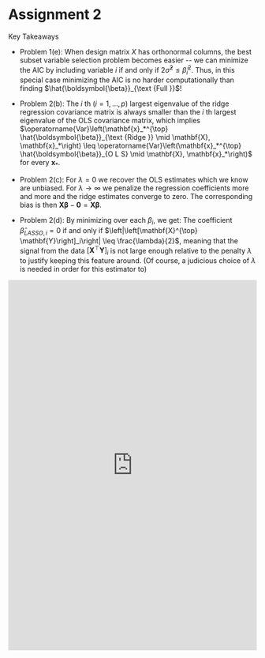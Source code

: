 # Assignment 2

Key Takeaways

- Problem 1(e): When design matrix $X$ has orthonormal columns, the best subset variable selection problem becomes easier -- we can minimize the AIC by including variable $i$ if and only if $2 \hat{\sigma}^2 \leq \hat{\beta}_{i}^2$. Thus, in this special case minimizing the AIC is no harder computationally than finding $\hat{\boldsymbol{\beta}}_{\text {Full }}$!

- Problem 2(b): The $i$ th ($i=1, \dots, p$) largest eigenvalue of the ridge regression covariance matrix is always smaller than the $i$ th largest eigenvalue of the OLS covariance matrix, which implies $\operatorname{Var}\left(\mathbf{x}_*^{\top} \hat{\boldsymbol{\beta}}_{\text {Ridge }} \mid \mathbf{X}, \mathbf{x}_*\right) \leq \operatorname{Var}\left(\mathbf{x}_*^{\top} \hat{\boldsymbol{\beta}}_{O L S} \mid \mathbf{X}, \mathbf{x}_*\right)$ for every $\mathbf{x}_*$. 

- Problem 2(c): For $\lambda=0$ we recover the OLS estimates which we know are unbiased. For $\lambda \rightarrow \infty$ we penalize the regression coefficients more and more and the ridge estimates converge to zero. The corresponding bias is then $\mathbf{X} \boldsymbol{\beta}-\mathbf{0}=\mathbf{X} \boldsymbol{\beta}$.

- Problem 2(d): By minimizing over each $\beta_i$, we get: The coefficient $\hat{\beta}_{L A S S O, i}=0$ if and only if $\left|\left[\mathbf{X}^{\top} \mathbf{Y}\right]_i\right| \leq \frac{\lambda}{2}$, meaning that the signal from the data $\left[\mathbf{X}^{\top} \mathbf{Y}\right]_i$ is not large enough relative to the penalty $\lambda$ to justify keeping this feature around. (Of course, a judicious choice of $\lambda$ is needed in order for this estimator to)

<embed src="https://shx-haah.github.io/notes/lecture_notes/stat541/stat541_assignment2.pdf" type="application/pdf" width="100%" height="750px"/>